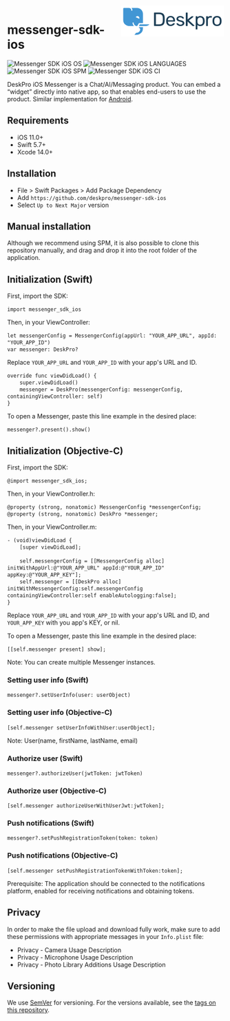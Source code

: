<img align="right" alt="Deskpro" src="https://raw.githubusercontent.com/DeskproApps/bitrix24/master/docs/assets/deskpro-logo.svg" />


# messenger-sdk-ios

![Messenger SDK iOS OS](https://img.shields.io/badge/Platforms-_iOS_-Green?style=flat-square)
![Messenger SDK iOS LANGUAGES](https://img.shields.io/badge/Languages-Swift_|_ObjC-orange?style=flat-square)
![Messenger SDK iOS SPM](https://img.shields.io/badge/Swift_Package_Manager-compatible-green?style=flat-square)
![Messenger SDK iOS CI](https://github.com/deskpro/messenger-sdk-ios/actions/workflows/main.yml/badge.svg)

DeskPro iOS Messenger is a Chat/AI/Messaging product. You can embed a “widget” directly into native app, so that enables end-users to use the product. Similar implementation for [Android](https://github.com/deskpro/messenger-sdk-android).

## Requirements

- iOS 11.0+
- Swift 5.7+
- Xcode 14.0+


## Installation

- File > Swift Packages > Add Package Dependency
- Add `https://github.com/deskpro/messenger-sdk-ios`
- Select `Up to Next Major` version

## Manual installation
Although we recommend using SPM, it is also possible to clone this repository manually, and drag and drop it into the root folder of the application.

## Initialization (Swift)
First, import the SDK:
```
import messenger_sdk_ios
```

Then, in your ViewController:
```
let messengerConfig = MessengerConfig(appUrl: "YOUR_APP_URL", appId: "YOUR_APP_ID")
var messenger: DeskPro?
```

Replace `YOUR_APP_URL` and `YOUR_APP_ID` with your app's URL and ID.

```
override func viewDidLoad() {
    super.viewDidLoad()    
    messenger = DeskPro(messengerConfig: messengerConfig, containingViewController: self)
}
```


To open a Messenger, paste this line example in the desired place:
```
messenger?.present().show()
```


## Initialization (Objective-C)
First, import the SDK:
```
@import messenger_sdk_ios;
```

Then, in your ViewController.h:
```
@property (strong, nonatomic) MessengerConfig *messengerConfig;
@property (strong, nonatomic) DeskPro *messenger;
```

Then, in your ViewController.m:
```
- (void)viewDidLoad {
    [super viewDidLoad];

    self.messengerConfig = [[MessengerConfig alloc] initWithAppUrl:@"YOUR_APP_URL" appId:@"YOUR_APP_ID" appKey:@"YOUR_APP_KEY"];
    self.messenger = [[DeskPro alloc] initWithMessengerConfig:self.messengerConfig containingViewController:self enableAutologging:false];
}
```

Replace `YOUR_APP_URL` and `YOUR_APP_ID` with your app's URL and ID, and `YOUR_APP_KEY` with you app's KEY, or nil.


To open a Messenger, paste this line example in the desired place:
```
[[self.messenger present] show];
```


Note: You can create multiple Messenger instances.


### Setting user info (Swift)
```
messenger?.setUserInfo(user: userObject)
```

### Setting user info (Objective-C)
```
[self.messenger setUserInfoWithUser:userObject];
```

Note: User(name, firstName, lastName, email)

### Authorize user (Swift)
```
messenger?.authorizeUser(jwtToken: jwtToken)
```

### Authorize user (Objective-C)
```
[self.messenger authorizeUserWithUserJwt:jwtToken];
```

### Push notifications (Swift)
```
messenger?.setPushRegistrationToken(token: token)
```

### Push notifications (Objective-C)
```
[self.messenger setPushRegistrationTokenWithToken:token];
```


Prerequisite: The application should be connected to the notifications platform, enabled for receiving notifications and obtaining tokens.



## Privacy

In order to make the file upload and download fully work, make sure to add these permissions with appropriate messages in your `Info.plist` file:
- Privacy - Camera Usage Description
- Privacy - Microphone Usage Description
- Privacy - Photo Library Additions Usage Description

## Versioning
We use [SemVer](http://semver.org/) for versioning. For the versions available, see the [tags on this repository](https://github.com/deskpro/messenger-sdk-ios/tags).

